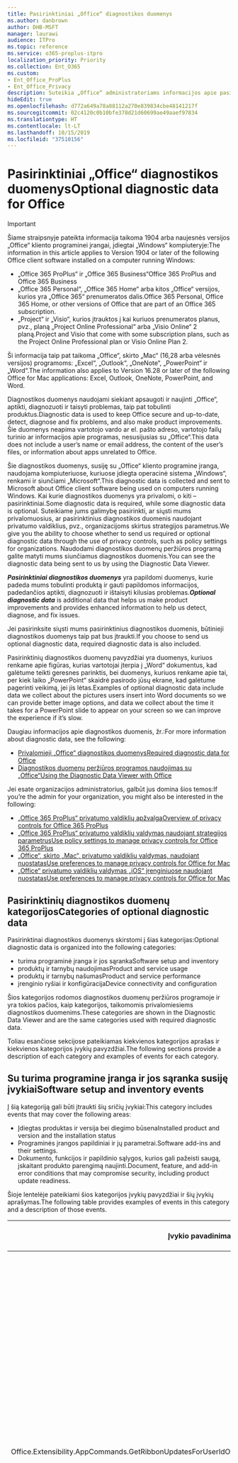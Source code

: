 ```yaml
---
title: Pasirinktiniai „Office“ diagnostikos duomenys
ms.author: danbrown
author: DHB-MSFT
manager: laurawi
audience: ITPro
ms.topic: reference
ms.service: o365-proplus-itpro
localization_priority: Priority
ms.collection: Ent_O365
ms.custom:
- Ent_Office_ProPlus
- Ent_Office_Privacy
description: Suteikia „Office“ administratoriams informacijos apie pasirinktinius duomenis naudojant „Office“, įskaitant keletą įvykių pavyzdžių.
hideEdit: true
ms.openlocfilehash: d772a649a78a88112a270e839834cbe48141217f
ms.sourcegitcommit: 02c4120c0b10bfe378d21d60699ae49aaef97834
ms.translationtype: HT
ms.contentlocale: lt-LT
ms.lasthandoff: 10/15/2019
ms.locfileid: "37510156"
---
```

# <a name="optional-diagnostic-data-for-office"></a><span data-ttu-id="28d27-103">Pasirinktiniai „Office“ diagnostikos duomenys</span><span class="sxs-lookup"><span data-stu-id="28d27-103">Optional diagnostic data for Office</span></span>

> [!IMPORTANT]
> <span data-ttu-id="28d27-104">Šiame straipsnyje pateikta informacija taikoma 1904 arba naujesnės versijos „Office“ kliento programinei įrangai, įdiegtai „Windows“ kompiuteryje:</span><span class="sxs-lookup"><span data-stu-id="28d27-104">The information in this article applies to Version 1904 or later of the following Office client software installed on a computer running Windows:</span></span>
> - <span data-ttu-id="28d27-105">„Office 365 ProPlus“ ir „Office 365 Business“</span><span class="sxs-lookup"><span data-stu-id="28d27-105">Office 365 ProPlus and Office 365 Business</span></span>
> - <span data-ttu-id="28d27-106">„Office 365 Personal“, „Office 365 Home“ arba kitos „Office“ versijos, kurios yra „Office 365“ prenumeratos dalis.</span><span class="sxs-lookup"><span data-stu-id="28d27-106">Office 365 Personal, Office 365 Home, or other versions of Office that are part of an Office 365 subscription.</span></span>
> - <span data-ttu-id="28d27-107">„Project“ ir „Visio“, kurios įtrauktos į kai kuriuos prenumeratos planus, pvz., planą „Project Online Professional“ arba „Visio Online“ 2 planą.</span><span class="sxs-lookup"><span data-stu-id="28d27-107">Project and Visio that come with some subscription plans, such as the Project Online Professional plan or Visio Online Plan 2.</span></span>
>
> <span data-ttu-id="28d27-108">Ši informacija taip pat taikoma „Office“, skirto „Mac“ (16,28 arba vėlesnės versijos) programoms: „Excel“, „Outlook“, „OneNote“, „PowerPoint“ ir „Word“.</span><span class="sxs-lookup"><span data-stu-id="28d27-108">The information also applies to Version 16.28 or later of the following Office for Mac applications: Excel, Outlook, OneNote, PowerPoint, and Word.</span></span>

<span data-ttu-id="28d27-109">Diagnostikos duomenys naudojami siekiant apsaugoti ir naujinti „Office“, aptikti, diagnozuoti ir taisyti problemas, taip pat tobulinti produktus.</span><span class="sxs-lookup"><span data-stu-id="28d27-109">Diagnostic data is used to keep Office secure and up-to-date, detect, diagnose and fix problems, and also make product improvements.</span></span> <span data-ttu-id="28d27-110">Šie duomenys neapima vartotojo vardo ar el. pašto adreso, vartotojo failų turinio ar informacijos apie programas, nesusijusias su „Office“.</span><span class="sxs-lookup"><span data-stu-id="28d27-110">This data does not include a user’s name or email address, the content of the user’s files, or information about apps unrelated to Office.</span></span>

<span data-ttu-id="28d27-111">Šie diagnostikos duomenys, susiję su „Office“ kliento programine įranga, naudojama kompiuteriuose, kuriuose įdiegta operacinė sistema „Windows“, renkami ir siunčiami „Microsoft“.</span><span class="sxs-lookup"><span data-stu-id="28d27-111">This diagnostic data is collected and sent to Microsoft about Office client software being used on computers running Windows.</span></span> <span data-ttu-id="28d27-112">Kai kurie diagnostikos duomenys yra privalomi, o kiti – pasirinktiniai.</span><span class="sxs-lookup"><span data-stu-id="28d27-112">Some diagnostic data is required, while some diagnostic data is optional.</span></span> <span data-ttu-id="28d27-113">Suteikiame jums galimybę pasirinkti, ar siųsti mums privalomuosius, ar pasirinktinius diagnostikos duomenis naudojant privatumo valdiklius, pvz., organizacijoms skirtus strategijos parametrus.</span><span class="sxs-lookup"><span data-stu-id="28d27-113">We give you the ability to choose whether to send us required or optional diagnostic data through the use of privacy controls, such as policy settings for organizations.</span></span> <span data-ttu-id="28d27-114">Naudodami diagnostikos duomenų peržiūros programą galite matyti mums siunčiamus diagnostikos duomenis.</span><span class="sxs-lookup"><span data-stu-id="28d27-114">You can see the diagnostic data being sent to us by using the Diagnostic Data Viewer.</span></span>

<span data-ttu-id="28d27-115">***Pasirinktiniai diagnostikos duomenys*** yra papildomi duomenys, kurie padeda mums tobulinti produktą ir gauti papildomos informacijos, padedančios aptikti, diagnozuoti ir ištaisyti kilusias problemas.</span><span class="sxs-lookup"><span data-stu-id="28d27-115">***Optional diagnostic data*** is additional data that helps us make product improvements and provides enhanced information to help us detect, diagnose, and fix issues.</span></span>

<span data-ttu-id="28d27-116">Jei pasirinksite siųsti mums pasirinktinius diagnostikos duomenis, būtinieji diagnostikos duomenys taip pat bus įtraukti.</span><span class="sxs-lookup"><span data-stu-id="28d27-116">If you choose to send us optional diagnostic data, required diagnostic data is also included.</span></span>

<span data-ttu-id="28d27-117">Pasirinktinių diagnostikos duomenų pavyzdžiai yra duomenys, kuriuos renkame apie figūras, kurias vartotojai įterpia į „Word“ dokumentus, kad galėtume teikti geresnes parinktis, bei duomenys, kuriuos renkame apie tai, per kiek laiko „PowerPoint“ skaidrė pasirodo jūsų ekrane, kad galėtume pagerinti veikimą, jei jis lėtas.</span><span class="sxs-lookup"><span data-stu-id="28d27-117">Examples of optional diagnostic data include data we collect about the pictures users insert into Word documents so we can provide better image options, and data we collect about the time it takes for a PowerPoint slide to appear on your screen so we can improve the experience if it’s slow.</span></span>

<span data-ttu-id="28d27-118">Daugiau informacijos apie diagnostikos duomenis, žr.:</span><span class="sxs-lookup"><span data-stu-id="28d27-118">For more information about diagnostic data, see the following:</span></span>

- [<span data-ttu-id="28d27-119">Privalomieji „Office“ diagnostikos duomenys</span><span class="sxs-lookup"><span data-stu-id="28d27-119">Required diagnostic data for Office</span></span>](required-diagnostic-data.md)
- [<span data-ttu-id="28d27-120">Diagnostikos duomenų peržiūros programos naudojimas su „Office“</span><span class="sxs-lookup"><span data-stu-id="28d27-120">Using the Diagnostic Data Viewer with Office</span></span>](https://support.office.com/article/cf761ce9-d805-4c60-a339-4e07f3182855)

<span data-ttu-id="28d27-121">Jei esate organizacijos administratorius, galbūt jus domina šios temos:</span><span class="sxs-lookup"><span data-stu-id="28d27-121">If you’re the admin for your organization, you might also be interested in the following:</span></span>

- [<span data-ttu-id="28d27-122">„Office 365 ProPlus“ privatumo valdiklių apžvalga</span><span class="sxs-lookup"><span data-stu-id="28d27-122">Overview of privacy controls for Office 365 ProPlus</span></span>](overview-privacy-controls.md)
- [<span data-ttu-id="28d27-123">„Office 365 ProPlus“ privatumo valdiklių valdymas naudojant strategijos parametrus</span><span class="sxs-lookup"><span data-stu-id="28d27-123">Use policy settings to manage privacy controls for Office 365 ProPlus</span></span>](manage-privacy-controls.md)
- [<span data-ttu-id="28d27-124">„Office“, skirto „Mac“, privatumo valdiklių valdymas, naudojant nuostatas</span><span class="sxs-lookup"><span data-stu-id="28d27-124">Use preferences to manage privacy controls for Office for Mac</span></span>](mac-privacy-preferences.md)
- [<span data-ttu-id="28d27-125">„Office“ privatumo valdiklių valdymas „iOS“ įrenginiuose naudojant nuostatas</span><span class="sxs-lookup"><span data-stu-id="28d27-125">Use preferences to manage privacy controls for Office for Mac</span></span>](ios-privacy-preferences.md)

## <a name="categories-of-optional-diagnostic-data"></a><span data-ttu-id="28d27-126">Pasirinktinių diagnostikos duomenų kategorijos</span><span class="sxs-lookup"><span data-stu-id="28d27-126">Categories of optional diagnostic data</span></span>

<span data-ttu-id="28d27-127">Pasirinktinai diagnostikos duomenys skirstomi į šias kategorijas:</span><span class="sxs-lookup"><span data-stu-id="28d27-127">Optional diagnostic data is organized into the following categories:</span></span>

- <span data-ttu-id="28d27-128">turima programinė įranga ir jos sąranka</span><span class="sxs-lookup"><span data-stu-id="28d27-128">Software setup and inventory</span></span>
- <span data-ttu-id="28d27-129">produktų ir tarnybų naudojimas</span><span class="sxs-lookup"><span data-stu-id="28d27-129">Product and service usage</span></span>
- <span data-ttu-id="28d27-130">produktų ir tarnybų našumas</span><span class="sxs-lookup"><span data-stu-id="28d27-130">Product and service performance</span></span>
- <span data-ttu-id="28d27-131">įrenginio ryšiai ir konfigūracija</span><span class="sxs-lookup"><span data-stu-id="28d27-131">Device connectivity and configuration</span></span>

<span data-ttu-id="28d27-132">Šios kategorijos rodomos diagnostikos duomenų peržiūros programoje ir yra tokios pačios, kaip kategorijos, taikomomis privalomiesiems diagnostikos duomenims.</span><span class="sxs-lookup"><span data-stu-id="28d27-132">These categories are shown in the Diagnostic Data Viewer and are the same categories used with required diagnostic data.</span></span>

<span data-ttu-id="28d27-133">Toliau esančiose sekcijose pateikiamas kiekvienos kategorijos aprašas ir kiekvienos kategorijos įvykių pavyzdžiai.</span><span class="sxs-lookup"><span data-stu-id="28d27-133">The following sections provide a description of each category and examples of events for each category.</span></span>

## <a name="software-setup-and-inventory-events"></a><span data-ttu-id="28d27-134">Su turima programine įranga ir jos sąranka susiję įvykiai</span><span class="sxs-lookup"><span data-stu-id="28d27-134">Software setup and inventory events</span></span>

<span data-ttu-id="28d27-135">Į šią kategoriją gali būti įtraukti šių sričių įvykiai:</span><span class="sxs-lookup"><span data-stu-id="28d27-135">This category includes events that may cover the following areas:</span></span>

- <span data-ttu-id="28d27-136">Įdiegtas produktas ir versija bei diegimo būsena</span><span class="sxs-lookup"><span data-stu-id="28d27-136">Installed product and version and the installation status</span></span>
- <span data-ttu-id="28d27-137">Programinės įrangos papildiniai ir jų parametrai.</span><span class="sxs-lookup"><span data-stu-id="28d27-137">Software add-ins and their settings.</span></span>
- <span data-ttu-id="28d27-138">Dokumento, funkcijos ir papildinio sąlygos, kurios gali pažeisti saugą, įskaitant produkto parengimą naujinti.</span><span class="sxs-lookup"><span data-stu-id="28d27-138">Document, feature, and add-in error conditions that may compromise security, including product update readiness.</span></span>

<span data-ttu-id="28d27-139">Šioje lentelėje pateikiami šios kategorijos įvykių pavyzdžiai ir šių įvykių aprašymas.</span><span class="sxs-lookup"><span data-stu-id="28d27-139">The following table provides examples of events in this category and a description of those events.</span></span>

| <span data-ttu-id="28d27-140">**Įvykio pavadinimas**</span><span class="sxs-lookup"><span data-stu-id="28d27-140">**Event name**</span></span>   | <span data-ttu-id="28d27-141">**Įvykio aprašas**</span><span class="sxs-lookup"><span data-stu-id="28d27-141">**Event description**</span></span>  |
| ---- | ---- |
| <span data-ttu-id="28d27-142">Office.Extensibility.AppCommands.GetRibbonUpdatesForUserId</span><span class="sxs-lookup"><span data-stu-id="28d27-142">OfficeExtensibilityAppCommandsGetRibbonUpdatesForUserId</span></span> | <span data-ttu-id="28d27-143">Šis įvykis nurodo, ar „Word“ sėkmingai atnaujina juostelę „Word“ vartotojo sąsajoje, kai vartotojas pakeičia savo tapatybę.</span><span class="sxs-lookup"><span data-stu-id="28d27-143">This event indicates whether Word successfully updates the Ribbon in the Word User Interface when the user changes their identity.</span></span> <span data-ttu-id="28d27-144">Šį įvykį naudojame siekdami aptikti neteisingą sąranką ir kitas problemas, kurios gali turėti įtakos „Office“ vartotojo sąsajai.</span><span class="sxs-lookup"><span data-stu-id="28d27-144">We use this event to detect incorrect setup and other issues that would affect the Office user interface.</span></span> |
| <span data-ttu-id="28d27-145">Office.Extensibility.AppCommands.AppCmdInstall</span><span class="sxs-lookup"><span data-stu-id="28d27-145">Office.Extensibility.AppCommands.AppCmdInstall</span></span>   | <span data-ttu-id="28d27-146">Šis įvykis suteikia informacijos apie vartotojo įdiegtą „Office“ papildinį, įskaitant programos ID, operacinės sistemos versiją ir komponavimo versiją, informaciją, ar diegimas pavyko, ir diegimo trukmę.</span><span class="sxs-lookup"><span data-stu-id="28d27-146">This event provides information about the Office add-in that the user has installed, including app ID, operating system build and version, success of installation, and duration of install.</span></span>  |

## <a name="product-and-service-usage-events"></a><span data-ttu-id="28d27-147">Su produktų ir tarnybų naudojimu susiję įvykiai</span><span class="sxs-lookup"><span data-stu-id="28d27-147">Product and service usage events</span></span>

<span data-ttu-id="28d27-148">Į šią kategoriją gali būti įtraukti šių sričių įvykiai:</span><span class="sxs-lookup"><span data-stu-id="28d27-148">This category includes events that may cover the following areas:</span></span>

- <span data-ttu-id="28d27-149">Informacija apie tai, ar sėkmingai veikia programos funkcijos.</span><span class="sxs-lookup"><span data-stu-id="28d27-149">Success of application functionality.</span></span> <span data-ttu-id="28d27-150">Tik programos ir dokumentų atidarymas ir uždarymas, failų redagavimas ir failų bendrinimas (bendradarbiavimas).</span><span class="sxs-lookup"><span data-stu-id="28d27-150">Limited to opening and closing of the application and documents, file editing, and file sharing (collaboration).</span></span>
- <span data-ttu-id="28d27-151">Nustatymas, ar įvyko specifiniai funkcijų įvykiai, pvz., paleidimas ar sustabdymas, ir ar funkcija veikia.</span><span class="sxs-lookup"><span data-stu-id="28d27-151">Determination if specific feature events have occurred, such as start or stop, and if feature is running.</span></span>
- <span data-ttu-id="28d27-152">„Office“ pritaikymo neįgaliesiems funkcijos</span><span class="sxs-lookup"><span data-stu-id="28d27-152">Office accessibility features</span></span>

<span data-ttu-id="28d27-153">Šioje lentelėje pateikiami šios kategorijos įvykių pavyzdžiai ir šių įvykių aprašymas.</span><span class="sxs-lookup"><span data-stu-id="28d27-153">The following table provides examples of events in this category and a description of those events.</span></span>

| <span data-ttu-id="28d27-154">**Įvykio pavadinimas**</span><span class="sxs-lookup"><span data-stu-id="28d27-154">**Event name**</span></span>   | <span data-ttu-id="28d27-155">**Įvykio aprašas**</span><span class="sxs-lookup"><span data-stu-id="28d27-155">**Event description**</span></span>  |
| ------ | ------- |
| <span data-ttu-id="28d27-156">Office.Word.Commanding.Highlight</span><span class="sxs-lookup"><span data-stu-id="28d27-156">Office.Word.Commanding.Highlight</span></span>  | <span data-ttu-id="28d27-157">Šis įvykis nurodo, kad „Word“ įvykdė teksto paryškinimo komandą.</span><span class="sxs-lookup"><span data-stu-id="28d27-157">This event indicates Word has executed the command to highlight text.</span></span> <span data-ttu-id="28d27-158">Naudojame šį įvykį, kad aptiktume klaidas teksto paryškinimo komandoje.</span><span class="sxs-lookup"><span data-stu-id="28d27-158">We use this event to detect errors in the text-highlight command.</span></span>  |
| <span data-ttu-id="28d27-159">Office.Translator.AddInLoaded</span><span class="sxs-lookup"><span data-stu-id="28d27-159">Office.Translator.AddInLoaded</span></span>   | <span data-ttu-id="28d27-160">Kontrolinis signalas, nurodantis, kad vertyklės funkcija įkelta ir sėkmingai pateikta.</span><span class="sxs-lookup"><span data-stu-id="28d27-160">A heartbeat to indicate that the translator feature has been loaded and rendered successfully.</span></span>  |
| <span data-ttu-id="28d27-161">Office.Graphics.GVizInsertShape</span><span class="sxs-lookup"><span data-stu-id="28d27-161">Office.Graphics.GVizInsertShape</span></span> |<span data-ttu-id="28d27-162">Seka, ar figūros įterpimo funkcija pavyko programoje „Word“, bei praneša informaciją apie įterptų figūrų tipus ir šaltinį.</span><span class="sxs-lookup"><span data-stu-id="28d27-162">Tracks the success or failure of the Insert Picture feature, and also reports details of types of pictures inserted and from which source.</span></span>| 
| <span data-ttu-id="28d27-163">Office.PowerPoint.PPT.Desktop.SummaryZoomInsertionRule</span><span class="sxs-lookup"><span data-stu-id="28d27-163">Office.PowerPoint.PPT.Desktop.SummaryZoomInsertionRule</span></span>   | <span data-ttu-id="28d27-164">Šis įvykis nustato, ar dokumente yra sekcijų, kai vartotojas įterpia interaktyviąją suvestinės peržiūrą, ir ar vartotojas pasirenka panaikinti esamas sekcijas.</span><span class="sxs-lookup"><span data-stu-id="28d27-164">This event determines if there are any sections present in a document when the user is inserting Summary Zoom and if the user chooses to delete existing sections.</span></span> |
| <span data-ttu-id="28d27-165">Office.Security.SecureReaderHost.ProtectedViewValidation</span><span class="sxs-lookup"><span data-stu-id="28d27-165">Office.Security.SecureReaderHost.ProtectedViewValidation</span></span> | <span data-ttu-id="28d27-166">Seka, kada ir kodėl failas atidaromas apsaugotame rodinyje.</span><span class="sxs-lookup"><span data-stu-id="28d27-166">Tracks when and why a file is opened in Protected View.</span></span> <span data-ttu-id="28d27-167">Naudojama tam, kad būtų galima diagnozuoti sąlygas, kai apsaugotas rodinys gali būti netinkamai suaktyvintas, siekiant užtikrinti, kad funkcija veiktų tinkamai.</span><span class="sxs-lookup"><span data-stu-id="28d27-167">Used to diagnose conditions where Protected View may not be correctly triggered to ensure the feature is working properly.</span></span> |

## <a name="product-and-service-performance-events"></a><span data-ttu-id="28d27-168">Su produktų ir tarnybų našumu susiję įvykiai</span><span class="sxs-lookup"><span data-stu-id="28d27-168">Product and service performance events</span></span>

<span data-ttu-id="28d27-169">Į šią kategoriją gali būti įtraukti šių sričių įvykiai:</span><span class="sxs-lookup"><span data-stu-id="28d27-169">This category includes events that may cover the following areas:</span></span>

- <span data-ttu-id="28d27-170">Nenumatytas programų uždarymas (užstrigimas) ir programos būsena, kai taip nutinka.</span><span class="sxs-lookup"><span data-stu-id="28d27-170">Unexpected application exits (crashes) and the state of the application when that happens.</span></span>
- <span data-ttu-id="28d27-171">Prastas atsakymo laikas ar našumas vykdant scenarijus, tokius kaip programos paleidimas ar failo atidarymas.</span><span class="sxs-lookup"><span data-stu-id="28d27-171">Poor response time or performance for scenarios such as application start up or opening a file.</span></span>
- <span data-ttu-id="28d27-172">Funkcijos ar vartotojo patirties veikimo klaidos.</span><span class="sxs-lookup"><span data-stu-id="28d27-172">Errors in functionality of a feature or user experience.</span></span>

<span data-ttu-id="28d27-173">Šioje lentelėje pateikiami šios kategorijos įvykių pavyzdžiai ir šių įvykių aprašymas.</span><span class="sxs-lookup"><span data-stu-id="28d27-173">The following table provides examples of events in this category and a description of those events.</span></span>

| <span data-ttu-id="28d27-174">**Įvykio pavadinimas**</span><span class="sxs-lookup"><span data-stu-id="28d27-174">**Event name**</span></span>    | <span data-ttu-id="28d27-175">**Įvykio aprašas**</span><span class="sxs-lookup"><span data-stu-id="28d27-175">**Event description**</span></span>   |
| --------------- | -------------- |
| <span data-ttu-id="28d27-176">Office.Word.Word.CoreSaveTime100ns</span><span class="sxs-lookup"><span data-stu-id="28d27-176">OfficeWordWordCoreSaveTime100ns</span></span>     | <span data-ttu-id="28d27-177">Šis įvykis užfiksuoja „Word“ dokumento įrašymo veiksmo našumą.</span><span class="sxs-lookup"><span data-stu-id="28d27-177">This event logs the performance of a document save activity by Word.</span></span> <span data-ttu-id="28d27-178">Šį įvykį naudojame siekdami aptikti „Word“ dokumento įrašymo veiksmų klaidas ir našumo problemas.</span><span class="sxs-lookup"><span data-stu-id="28d27-178">We use this event to detect errors and performance issues in the Word save document activity.</span></span>|
| <span data-ttu-id="28d27-179">Office.Identity.SignInForWamAccountAad</span><span class="sxs-lookup"><span data-stu-id="28d27-179">Office.Identity.SignInForWamAccountAad</span></span>  | <span data-ttu-id="28d27-180">Šis įvykis siunčiamas, kai vartotojas yra prisijungęs prie „Azure Active Directory“ paskyros naudodamas žiniatinklio paskyrų tvarkytuvo (WAM) biblioteką.</span><span class="sxs-lookup"><span data-stu-id="28d27-180">This event is sent when a user is signed in to an Azure Active Directory account with Web Account Manager (WAM) library.</span></span> <span data-ttu-id="28d27-181">Jei šis įvykis nepavyko, jis siunčia metaduomenis, tokius kaip AppName, AppVersion ir ErrorCode.</span><span class="sxs-lookup"><span data-stu-id="28d27-181">This event sends metadata such as AppName, AppVersion, and ErrorCode if the event failed.</span></span> |
| <span data-ttu-id="28d27-182">Office.PowerPoint.PPT.Desktop.FileOpen.FirstSlideMasterThumbnailRenderTime</span><span class="sxs-lookup"><span data-stu-id="28d27-182">Office.PowerPoint.PPT.Desktop.FileOpen.FirstSlideMasterThumbnailRenderTime</span></span> | <span data-ttu-id="28d27-183">Šis įvykis fiksuoja, kiek laiko trunka atvaizduoti pirmąją „PowerPoint“ skaidrių ruošinio miniatiūrą.</span><span class="sxs-lookup"><span data-stu-id="28d27-183">This event collects the length of time it takes to render the first slide master thumbnail in PowerPoint.</span></span>  |
| <span data-ttu-id="28d27-184">Office.Extensibility.Diagnostics</span><span class="sxs-lookup"><span data-stu-id="28d27-184">Office.Extensibility.Diagnostics</span></span>   | <span data-ttu-id="28d27-185">Šis įvykis suteikia bendrą „Office“ papildinių diagnostikos informaciją, tokią kaip derinimui skirtos gedimų ataskaitos.</span><span class="sxs-lookup"><span data-stu-id="28d27-185">This event provides general diagnostic information for Office add-ins, such as crash reports for debugging.</span></span>|

## <a name="device-connectivity-and-configuration-events"></a><span data-ttu-id="28d27-186">Su įrenginio ryšiais ir konfigūracija susiję duomenys</span><span class="sxs-lookup"><span data-stu-id="28d27-186">Device connectivity and configuration events</span></span>

<span data-ttu-id="28d27-187">Į šią kategoriją gali būti įtraukti šių sričių įvykiai:</span><span class="sxs-lookup"><span data-stu-id="28d27-187">This category includes events that may cover the following areas:</span></span>

- <span data-ttu-id="28d27-188">Tinklo ryšio būsena ir įrenginio parametrai, tokie kaip atmintis.</span><span class="sxs-lookup"><span data-stu-id="28d27-188">Network connection state and device settings, such as memory.</span></span>

<span data-ttu-id="28d27-189">Šioje lentelėje pateikiami šios kategorijos įvykių pavyzdžiai ir šių įvykių aprašymas.</span><span class="sxs-lookup"><span data-stu-id="28d27-189">The following table provides examples of events in this category and a description of those events.</span></span>

| <span data-ttu-id="28d27-190">**Įvykio pavadinimas**</span><span class="sxs-lookup"><span data-stu-id="28d27-190">**Event name**</span></span>                    | <span data-ttu-id="28d27-191">**Įvykio aprašas**</span><span class="sxs-lookup"><span data-stu-id="28d27-191">**Event description**</span></span>                                                                                                                                                     |
| ------ | ----- |
| <span data-ttu-id="28d27-192">Office.Graphics.ArtViewValidate</span><span class="sxs-lookup"><span data-stu-id="28d27-192">OfficeGraphicsArtViewValidate</span></span> | <span data-ttu-id="28d27-193">Šis įvykis fiksuoja grafinių elementų rodinio, kuris palaiko grafinę sąsają, rezultatų tikrinimą.</span><span class="sxs-lookup"><span data-stu-id="28d27-193">This event logs validation the results of Graphics View that supports Graphics User Interface.</span></span> <span data-ttu-id="28d27-194">Įvykį naudojame, kad galėtume rinkti naudojimo ir klaidų duomenis apie grafinių elementų atvaizdavimą.</span><span class="sxs-lookup"><span data-stu-id="28d27-194">We use the event to collect usage and error data about graphics rendering.</span></span> |
| <span data-ttu-id="28d27-195">Office.Graphics.ARCExceptionScope</span><span class="sxs-lookup"><span data-stu-id="28d27-195">Office.Graphics.ARCExceptionScope</span></span> | <span data-ttu-id="28d27-196">Šis įvykis seka atvaizdavimo triktis, vykstančias atvaizdavimo modulyje.</span><span class="sxs-lookup"><span data-stu-id="28d27-196">This event tracks rendering failures coming from the rendering engine.</span></span> |
| <span data-ttu-id="28d27-197">Office.Extensibility.ODPLatency</span><span class="sxs-lookup"><span data-stu-id="28d27-197">Office.Extensibility.ODPLatency</span></span>   | <span data-ttu-id="28d27-198">Šis įvykis suteikia informacijos apie vartotojo tinklo ryšį ir greitį.</span><span class="sxs-lookup"><span data-stu-id="28d27-198">This event provides information about the user’s network connection and speed.</span></span>     |
